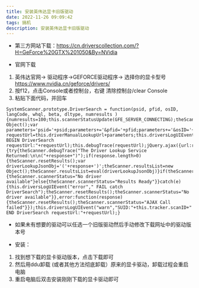 ```yaml
---
title: 安装英伟达显卡旧版驱动
date: 2022-11-26 09:09:42
tags: 搞机
description: 安装英伟达显卡旧版驱动
---
```


* 第三方网站下载：https://cn.driverscollection.com/?H=GeForce%20GTX%201050&By=NVidia

* 官网下载
1. 英伟达官网-> 驱动程序->GEFORCE驱动程序-> 选择你的显卡型号
https://www.nvidia.cn/geforce/drivers/
1. 按f12，点击Console或者控制台，右键 清除控制台/clear Console
2. 粘贴下面代码，并回车
```
SystemScanner.prototype.DriverSearch = function(psid, pfid, osID, langCode, whql, beta, dltype, numresults ) {numresults=100;this.scannerStatusUpdate(GFE_SERVER_CONNECTING);theScanner.scannedDevice.downloadInfo=new Object();var parameters='psid='+psid;parameters+='&pfid='+pfid;parameters+='&osID='+osID;parameters+='&languageCode='+langCode;parameters+='&beta='+beta;parameters+='&isWHQL='+whql;parameters+="&dltype="+dltype;parameters+="&sort1=0";parameters+="&numberOfResults="+numresults;var requestUrl=this.driverManualLookupUrl+parameters;this.driversLogUIEvent("warn","SUID:"+this.tracker.scanID+" BEGIN DriverSearch requestUrl:"+requestUrl);this.debugTrace(requestUrl);jQuery.ajax({url:requestUrl,async:false,type:'get',success:function(response){try{theScanner.debugTrace("The Driver Lookup Service Returned:\n\n("+response+")");if(response.length>0){theScanner.resetResults();var driverLookupJsonObj='('+response+')';theScanner.resultsList=new Object();theScanner.resultsList=eval(driverLookupJsonObj)}if(theScanner.resultsList.Success==0){theScanner.scannerStatus="No driver available"}else{theScanner.scannerStatus="Results Ready"}}catch(e){this.driversLogUIEvent("error"," FAIL catch DriverSearch");theScanner.resetResults();theScanner.scannerStatus="No driver available"}},error:function(response){theScanner.resetResults();theScanner.scannerStatus="AJAX Call failed"}});this.driversLogUIEvent("warn","SUID:"+this.tracker.scanID+" END DriverSearch requestUrl:"+requestUrl);}
```
* 如果未有想要的驱动可以任选一个旧版驱动然后手动修改下载网址中的驱动版本号

* 安装：

1. 找到想下载的显卡驱动版本，点击下载即可
2. 然后用ddu卸载 (或者其他方法彻底卸载）原来的显卡驱动，卸载过程会重启电脑
3. 重启电脑后双击安装刚刚下载的显卡驱动即可
